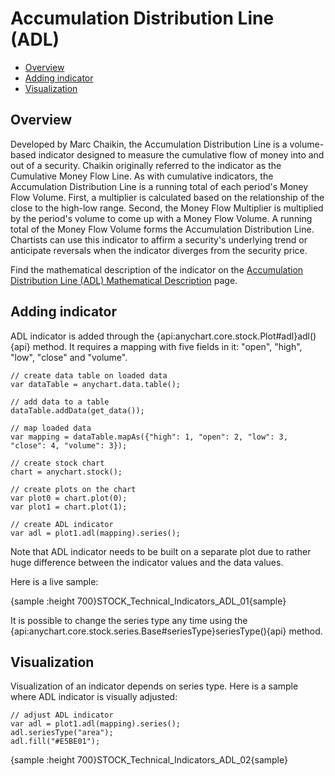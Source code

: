 # Accumulation Distribution Line (ADL)

* [Overview](#overview)
* [Adding indicator](#adding_indicator)
* [Visualization](#visualization)

## Overview

Developed by Marc Chaikin, the Accumulation Distribution Line is a volume-based indicator designed to measure the cumulative flow of money into and out of a security. Chaikin originally referred to the indicator as the Cumulative Money Flow Line. As with cumulative indicators, the Accumulation Distribution Line is a running total of each period's Money Flow Volume. First, a multiplier is calculated based on the relationship of the close to the high-low range. Second, the Money Flow Multiplier is multiplied by the period's volume to come up with a Money Flow Volume. A running total of the Money Flow Volume forms the Accumulation Distribution Line. Chartists can use this indicator to affirm a security's underlying trend or anticipate reversals when the indicator diverges from the security price.

Find the mathematical description of the indicator on the [Accumulation Distribution Line (ADL) Mathematical Description](Mathematical_Description#accumulation_distribution_line) page.


## Adding indicator

ADL indicator is added through the {api:anychart.core.stock.Plot#adl}adl(){api} method. It requires a mapping with five fields in it: "open", "high", "low", "close" and "volume".

```
// create data table on loaded data
var dataTable = anychart.data.table();

// add data to a table
dataTable.addData(get_data());

// map loaded data
var mapping = dataTable.mapAs({"high": 1, "open": 2, "low": 3, "close": 4, "volume": 3});

// create stock chart
chart = anychart.stock();

// create plots on the chart
var plot0 = chart.plot(0);
var plot1 = chart.plot(1);

// create ADL indicator
var adl = plot1.adl(mapping).series();
```

Note that ADL indicator needs to be built on a separate plot due to rather huge difference between the indicator values and the data values.

Here is a live sample:

{sample :height 700}STOCK\_Technical\_Indicators\_ADL\_01{sample}

It is possible to change the series type any time using the {api:anychart.core.stock.series.Base#seriesType}seriesType(){api} method.

## Visualization

Visualization of an indicator depends on series type. Here is a sample where ADL indicator is visually adjusted:

```
// adjust ADL indicator
var adl = plot1.adl(mapping).series();
adl.seriesType("area");
adl.fill("#E5BE01");
```

{sample :height 700}STOCK\_Technical\_Indicators\_ADL\_02{sample}
